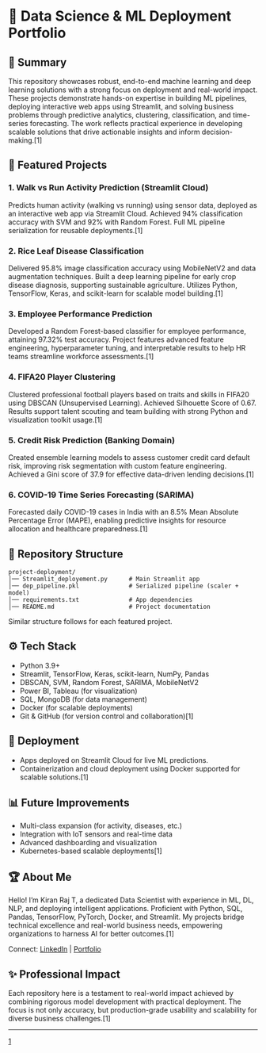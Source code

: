 # 🚀 Data Science & ML Deployment Portfolio

## 📌 Summary
This repository showcases robust, end-to-end machine learning and deep learning solutions with a strong focus on deployment and real-world impact. These projects demonstrate hands-on expertise in building ML pipelines, deploying interactive web apps using Streamlit, and solving business problems through predictive analytics, clustering, classification, and time-series forecasting. The work reflects practical experience in developing scalable solutions that drive actionable insights and inform decision-making.[1]

## 🧠 Featured Projects

### 1. Walk vs Run Activity Prediction (Streamlit Cloud)
Predicts human activity (walking vs running) using sensor data, deployed as an interactive web app via Streamlit Cloud. Achieved 94% classification accuracy with SVM and 92% with Random Forest. Full ML pipeline serialization for reusable deployments.[1]

### 2. Rice Leaf Disease Classification
Delivered 95.8% image classification accuracy using MobileNetV2 and data augmentation techniques. Built a deep learning pipeline for early crop disease diagnosis, supporting sustainable agriculture. Utilizes Python, TensorFlow, Keras, and scikit-learn for scalable model building.[1]

### 3. Employee Performance Prediction
Developed a Random Forest-based classifier for employee performance, attaining 97.32% test accuracy. Project features advanced feature engineering, hyperparameter tuning, and interpretable results to help HR teams streamline workforce assessments.[1]

### 4. FIFA20 Player Clustering
Clustered professional football players based on traits and skills in FIFA20 using DBSCAN (Unsupervised Learning). Achieved Silhouette Score of 0.67. Results support talent scouting and team building with strong Python and visualization toolkit usage.[1]

### 5. Credit Risk Prediction (Banking Domain)
Created ensemble learning models to assess customer credit card default risk, improving risk segmentation with custom feature engineering. Achieved a Gini score of 37.9 for effective data-driven lending decisions.[1]

### 6. COVID-19 Time Series Forecasting (SARIMA)
Forecasted daily COVID-19 cases in India with an 8.5% Mean Absolute Percentage Error (MAPE), enabling predictive insights for resource allocation and healthcare preparedness.[1]

## 📂 Repository Structure
```
project-deployment/
│── Streamlit_deployement.py      # Main Streamlit app
│── dep_pipeline.pkl              # Serialized pipeline (scaler + model)
│── requirements.txt              # App dependencies
│── README.md                     # Project documentation
```
Similar structure follows for each featured project.

## ⚙️ Tech Stack
- Python 3.9+
- Streamlit, TensorFlow, Keras, scikit-learn, NumPy, Pandas
- DBSCAN, SVM, Random Forest, SARIMA, MobileNetV2
- Power BI, Tableau (for visualization)
- SQL, MongoDB (for data management)
- Docker (for scalable deployments)
- Git & GitHub (for version control and collaboration)[1]

## 🚀 Deployment
- Apps deployed on Streamlit Cloud for live ML predictions.
- Containerization and cloud deployment using Docker supported for scalable solutions.[1]

## 📊 Future Improvements
- Multi-class expansion (for activity, diseases, etc.)
- Integration with IoT sensors and real-time data
- Advanced dashboarding and visualization
- Kubernetes-based scalable deployments[1]

## 🏆 About Me
Hello! I’m Kiran Raj T, a dedicated Data Scientist with experience in ML, DL, NLP, and deploying intelligent applications. Proficient with Python, SQL, Pandas, TensorFlow, PyTorch, Docker, and Streamlit. My projects bridge technical excellence and real-world business needs, empowering organizations to harness AI for better outcomes.[1]

Connect: [LinkedIn](https://www.linkedin.com/) | [Portfolio](https://kiranrajportfolio.netlify.app/)

## ✨ Professional Impact
Each repository here is a testament to real-world impact achieved by combining rigorous model development with practical deployment. The focus is not only accuracy, but production-grade usability and scalability for diverse business challenges.[1]

***


[1](https://ppl-ai-file-upload.s3.amazonaws.com/web/direct-files/collection_c780345a-1197-4938-898d-6a2007b4f382/8f2a6e19-0b41-4868-8557-b5daf95ecc59/Kiran_raj_final_resume_1.pdf)
